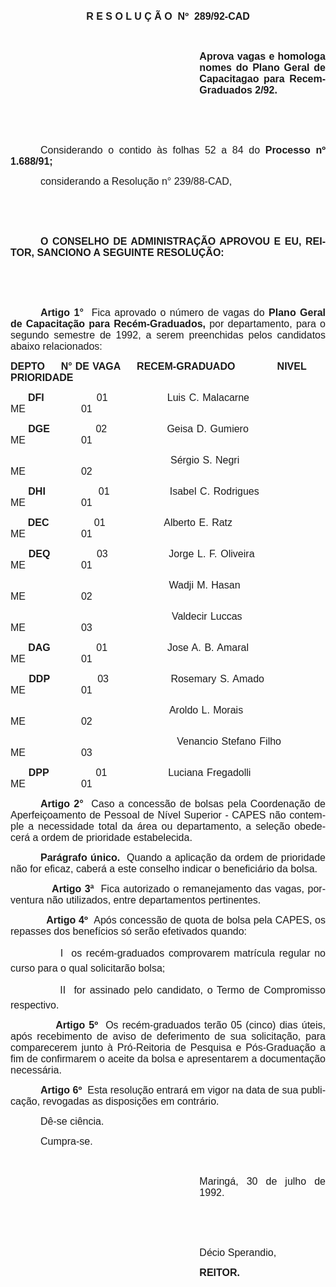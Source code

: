 <body lang=PT-BR style='tab-interval:36.0pt'>

<div class=Section1>

<p class=MsoNormal align=center style='text-align:center'><b style='mso-bidi-font-weight:
normal'><span style='font-size:12.0pt;mso-bidi-font-size:10.0pt;font-family:
Arial'>R E S O L U Ç Ã O <span style='mso-spacerun:yes'> </span>Nº <span
style='mso-spacerun:yes'> </span>289/92-CAD<o:p></o:p></span></b></p>

<p class=MsoNormal style='text-align:justify'><span style='font-size:12.0pt;
mso-bidi-font-size:10.0pt;font-family:Arial'><o:p>&nbsp;</o:p></span></p>

<p class=MsoNormal style='margin-left:8.0cm;text-align:justify'><b
style='mso-bidi-font-weight:normal'><span style='font-size:12.0pt;mso-bidi-font-size:
10.0pt;font-family:Arial'>Aprova vagas e homologa nomes do Plano Geral de
Capacitagao para Recem-Graduados 2/92.<o:p></o:p></span></b></p>

<p class=MsoNormal style='text-align:justify'><span style='font-size:12.0pt;
mso-bidi-font-size:10.0pt;font-family:Arial'><o:p>&nbsp;</o:p></span></p>

<p class=MsoNormal style='text-align:justify'><span style='font-size:12.0pt;
mso-bidi-font-size:10.0pt;font-family:Arial'><o:p>&nbsp;</o:p></span></p>

<p class=MsoNormal style='text-align:justify;text-indent:36.0pt'><span
style='font-size:12.0pt;mso-bidi-font-size:10.0pt;font-family:Arial'>Considerando
o contido às folhas <st1:metricconverter ProductID="52 a" w:st="on">52 a</st1:metricconverter>
84 do <b style='mso-bidi-font-weight:normal'>Processo nº 1.688/91;<o:p></o:p></b></span></p>

<p class=MsoNormal style='text-align:justify;text-indent:36.0pt'><span
style='font-size:12.0pt;mso-bidi-font-size:10.0pt;font-family:Arial'>considerando
a Resolução n° 239/88-CAD,<o:p></o:p></span></p>

<p class=MsoNormal style='text-align:justify'><span style='font-size:12.0pt;
mso-bidi-font-size:10.0pt;font-family:Arial'><o:p>&nbsp;</o:p></span></p>

<p class=MsoNormal style='text-align:justify'><span style='font-size:12.0pt;
mso-bidi-font-size:10.0pt;font-family:Arial'><o:p>&nbsp;</o:p></span></p>

<p class=MsoNormal style='text-align:justify;text-indent:36.0pt'><b
style='mso-bidi-font-weight:normal'><span style='font-size:12.0pt;mso-bidi-font-size:
10.0pt;font-family:Arial'>O CONSELHO DE ADMINISTRAÇÃO APROVOU E EU, REITOR,
SANCIONO A SEGUINTE RESOLUÇÃO:<o:p></o:p></span></b></p>

<p class=MsoNormal style='text-align:justify'><span style='font-size:12.0pt;
mso-bidi-font-size:10.0pt;font-family:Arial'><o:p>&nbsp;</o:p></span></p>

<p class=MsoNormal style='text-align:justify'><span style='font-size:12.0pt;
mso-bidi-font-size:10.0pt;font-family:Arial'><o:p>&nbsp;</o:p></span></p>

<p class=MsoNormal style='text-align:justify;text-indent:36.0pt'><b
style='mso-bidi-font-weight:normal'><span style='font-size:12.0pt;mso-bidi-font-size:
10.0pt;font-family:Arial'>Artigo 1° </span></b><span style='font-size:12.0pt;
mso-bidi-font-size:10.0pt;font-family:Arial'><span
style='mso-spacerun:yes'> </span>Fica aprovado o número de vagas do <b
style='mso-bidi-font-weight:normal'>Plano Geral de Capacitação para Recém-Graduados,</b>
por departamento, para o segundo semestre de <st1:metricconverter
ProductID="1992, a" w:st="on">1992, a</st1:metricconverter> serem preenchidas
pelos candidatos abaixo relacionados:<o:p></o:p></span></p>

<p class=MsoNormal style='mso-margin-top-alt:auto;text-align:justify;
tab-stops:55.75pt 5.0cm 297.7pt 354.4pt'><b style='mso-bidi-font-weight:normal'><span
style='font-size:12.0pt;mso-bidi-font-size:10.0pt;font-family:Arial'>DEPTO<span
style='mso-tab-count:1'>     </span>N° DE VAGA<span style='mso-tab-count:1'>     </span>RECEM-GRADUADO<span
style='mso-tab-count:1'>             </span>NIVEL<span style='mso-tab-count:
1'>       </span>PRIORIDADE<o:p></o:p></span></b></p>

<p class=MsoNormal style='text-align:justify;tab-stops:14.2pt 55.75pt 77.95pt 5.0cm 304.75pt 382.75pt 397.0pt'><span
style='font-size:12.0pt;mso-bidi-font-size:10.0pt;font-family:Arial'><span
style='mso-tab-count:1'>     </span><b style='mso-bidi-font-weight:normal'>DFI</b><span
style='mso-tab-count:1'>       </span><span style='mso-tab-count:1'>        </span>01<span
style='mso-tab-count:1'>                 </span>Luis C. Malacarne<span
style='mso-tab-count:1'>                       </span>ME<span style='mso-tab-count:
1'>                    </span>01<o:p></o:p></span></p>

<p class=MsoNormal style='text-align:justify;tab-stops:14.2pt 55.75pt 77.95pt 5.0cm 304.75pt 382.75pt 397.0pt'><span
style='font-size:12.0pt;mso-bidi-font-size:10.0pt;font-family:Arial'><span
style='mso-tab-count:1'>     </span><b style='mso-bidi-font-weight:normal'>DGE</b><span
style='mso-tab-count:1'>     </span><span style='mso-tab-count:1'>        </span>02<span
style='mso-tab-count:1'>                 </span>Geisa D. Gumiero<span
style='mso-tab-count:1'>                       </span>ME<span style='mso-tab-count:
1'>                    </span>01<o:p></o:p></span></p>

<p class=MsoNormal style='text-align:justify;tab-stops:14.2pt 55.75pt 77.95pt 5.0cm 304.75pt 382.75pt 397.0pt'><span
style='font-size:12.0pt;mso-bidi-font-size:10.0pt;font-family:Arial'><span
style='mso-tab-count:1'>     </span><span style='mso-tab-count:3'>                                           </span>Sérgio
S. Negri<span style='mso-tab-count:1'>                           </span>ME<span
style='mso-tab-count:1'>                    </span>02<o:p></o:p></span></p>

<p class=MsoNormal style='text-align:justify;tab-stops:14.2pt 55.75pt 77.95pt 5.0cm 304.75pt 382.75pt 397.0pt'><span
style='font-size:12.0pt;mso-bidi-font-size:10.0pt;font-family:Arial'><span
style='mso-tab-count:1'>     </span><b style='mso-bidi-font-weight:normal'>DHI</b><span
style='mso-tab-count:1'>       </span><span style='mso-tab-count:1'>        </span>01<span
style='mso-tab-count:1'>                 </span>Isabel C. Rodrigues<span
style='mso-tab-count:1'>                    </span>ME<span style='mso-tab-count:
1'>                    </span>01<o:p></o:p></span></p>

<p class=MsoNormal style='text-align:justify;tab-stops:14.2pt 55.75pt 77.95pt 5.0cm 304.75pt 382.75pt 397.0pt'><span
style='font-size:12.0pt;mso-bidi-font-size:10.0pt;font-family:Arial'><span
style='mso-tab-count:1'>     </span><b style='mso-bidi-font-weight:normal'>DEC</b><span
style='mso-tab-count:1'>     </span><span style='mso-tab-count:1'>        </span>01<span
style='mso-tab-count:1'>                 </span>Alberto E. Ratz<span
style='mso-tab-count:1'>                            </span>ME<span
style='mso-tab-count:1'>                    </span>01<o:p></o:p></span></p>

<p class=MsoNormal style='text-align:justify;tab-stops:14.2pt 55.75pt 77.95pt 5.0cm 304.75pt 382.75pt 397.0pt'><span
style='font-size:12.0pt;mso-bidi-font-size:10.0pt;font-family:Arial'><span
style='mso-tab-count:1'>     </span><b style='mso-bidi-font-weight:normal'>DEQ</b><span
style='mso-tab-count:1'>     </span><span style='mso-tab-count:1'>        </span>03<span
style='mso-tab-count:1'>                 </span>Jorge L. F. Oliveira<span
style='mso-tab-count:1'>                     </span>ME<span style='mso-tab-count:
1'>                    </span>01<o:p></o:p></span></p>

<p class=MsoNormal style='text-align:justify;tab-stops:14.2pt 55.75pt 77.95pt 5.0cm 304.75pt 382.75pt 397.0pt'><span
style='font-size:12.0pt;mso-bidi-font-size:10.0pt;font-family:Arial'><span
style='mso-tab-count:1'>     </span><span style='mso-tab-count:3'>                                           </span>Wadji
M. Hasan<span style='mso-tab-count:1'>                           </span>ME<span
style='mso-tab-count:1'>                    </span>02<o:p></o:p></span></p>

<p class=MsoNormal style='text-align:justify;tab-stops:14.2pt 55.75pt 77.95pt 5.0cm 304.75pt 382.75pt 397.0pt'><span
style='font-size:12.0pt;mso-bidi-font-size:10.0pt;font-family:Arial'><span
style='mso-tab-count:1'>     </span><span style='mso-tab-count:3'>                                           </span>Valdecir
Luccas<span style='mso-tab-count:1'>                          </span>ME<span
style='mso-tab-count:1'>                    </span>03<o:p></o:p></span></p>

<p class=MsoNormal style='text-align:justify;tab-stops:14.2pt 55.75pt 77.95pt 5.0cm 304.75pt 382.75pt 397.0pt'><span
style='font-size:12.0pt;mso-bidi-font-size:10.0pt;font-family:Arial'><span
style='mso-tab-count:1'>     </span><b style='mso-bidi-font-weight:normal'>DAG</b><span
style='mso-tab-count:1'>     </span><span style='mso-tab-count:1'>        </span>01<span
style='mso-tab-count:1'>                 </span>Jose A. B. Amaral<span
style='mso-tab-count:1'>                       </span>ME<span style='mso-tab-count:
1'>                    </span>01<o:p></o:p></span></p>

<p class=MsoNormal style='text-align:justify;tab-stops:14.2pt 55.75pt 77.95pt 5.0cm 304.75pt 382.75pt 397.0pt'><span
style='font-size:12.0pt;mso-bidi-font-size:10.0pt;font-family:Arial'><span
style='mso-tab-count:1'>     </span><b style='mso-bidi-font-weight:normal'>DDP</b><span
style='mso-tab-count:1'>     </span><span style='mso-tab-count:1'>        </span>03<span
style='mso-tab-count:1'>                 </span>Rosemary S. Amado<span
style='mso-tab-count:1'>                  </span>ME<span style='mso-tab-count:
1'>                    </span>01<o:p></o:p></span></p>

<p class=MsoNormal style='text-align:justify;tab-stops:14.2pt 55.75pt 77.95pt 5.0cm 304.75pt 382.75pt 397.0pt'><span
style='font-size:12.0pt;mso-bidi-font-size:10.0pt;font-family:Arial'><span
style='mso-tab-count:1'>     </span><span style='mso-tab-count:3'>                                           </span>Aroldo
L. Morais<span style='mso-tab-count:1'>                          </span>ME<span
style='mso-tab-count:1'>                    </span>02<o:p></o:p></span></p>

<p class=MsoNormal style='text-align:justify;tab-stops:14.2pt 55.75pt 77.95pt 5.0cm 304.75pt 382.75pt 397.0pt'><span
style='font-size:12.0pt;mso-bidi-font-size:10.0pt;font-family:Arial'><span
style='mso-tab-count:1'>     </span><span style='mso-tab-count:3'>                                           </span>Venancio
Stefano Filho<span style='mso-tab-count:1'>              </span>ME<span
style='mso-tab-count:1'>                    </span>03<o:p></o:p></span></p>

<p class=MsoNormal style='mso-margin-bottom-alt:auto;text-align:justify;
tab-stops:14.2pt 55.75pt 77.95pt 5.0cm 304.75pt 382.75pt 397.0pt'><span
style='font-size:12.0pt;mso-bidi-font-size:10.0pt;font-family:Arial'><span
style='mso-tab-count:1'>     </span><b style='mso-bidi-font-weight:normal'>DPP</b><span
style='mso-tab-count:1'>     </span><span style='mso-tab-count:1'>        </span>01<span
style='mso-tab-count:1'>                 </span>Luciana Fregadolli<span
style='mso-tab-count:1'>                      </span>ME<span style='mso-tab-count:
1'>                    </span>01<o:p></o:p></span></p>

<p class=MsoNormal style='text-align:justify;text-indent:36.0pt'><b
style='mso-bidi-font-weight:normal'><span style='font-size:12.0pt;mso-bidi-font-size:
10.0pt;font-family:Arial'>Artigo 2° </span></b><span style='font-size:12.0pt;
mso-bidi-font-size:10.0pt;font-family:Arial'><span
style='mso-spacerun:yes'> </span>Caso a concessão de bolsas pela Coordenação de
Aperfeiçoamento de Pessoal de Nível Superior - CAPES não contemple a
necessidade total da área ou departamento, a seleção obedecerá a ordem de
prioridade estabelecida.<o:p></o:p></span></p>

<p class=MsoNormal style='text-align:justify;text-indent:36.0pt'><b
style='mso-bidi-font-weight:normal'><span style='font-size:12.0pt;mso-bidi-font-size:
10.0pt;font-family:Arial'>Parágrafo único. </span></b><span style='font-size:
12.0pt;mso-bidi-font-size:10.0pt;font-family:Arial'><span
style='mso-spacerun:yes'> </span>Quando a aplicação da ordem de prioridade não
for eficaz, caberá a este conselho indicar o beneficiário da bolsa.<o:p></o:p></span></p>

<p class=MsoNormal style='text-align:justify'><span style='font-size:12.0pt;
mso-bidi-font-size:10.0pt;font-family:Arial'><span style='mso-tab-count:1'>            </span><b
style='mso-bidi-font-weight:normal'>Artigo 3ª<span style='mso-spacerun:yes'> 
</span></b>Fica autorizado o remanejamento das vagas, porventura não
utilizados, entre departamentos pertinentes.<o:p></o:p></span></p>

<p class=MsoNormal style='text-align:justify'><span style='font-size:12.0pt;
mso-bidi-font-size:10.0pt;font-family:Arial'><span style='mso-tab-count:1'>            </span><b
style='mso-bidi-font-weight:normal'>Artigo 4º<span style='mso-spacerun:yes'> 
</span></b>Após concessão de quota de bolsa pela CAPES, os repasses dos
benefícios só serão efetivados quando:<o:p></o:p></span></p>

<p class=MsoNormal style='text-align:justify'><span style='font-size:12.0pt;
mso-bidi-font-size:10.0pt;font-family:Arial'><span style='mso-tab-count:1'>            </span>I
 os recém-graduados comprovarem matrícula regular no curso para o qual
solicitarão bolsa;<o:p></o:p></span></p>

<p class=MsoNormal style='text-align:justify'><span style='font-size:12.0pt;
mso-bidi-font-size:10.0pt;font-family:Arial'><span style='mso-tab-count:1'>            </span>II
 for assinado pelo candidato, o Termo de Compromisso respectivo.<o:p></o:p></span></p>

<p class=MsoNormal style='text-align:justify'><span style='font-size:12.0pt;
mso-bidi-font-size:10.0pt;font-family:Arial'><span style='mso-tab-count:1'>            </span><b
style='mso-bidi-font-weight:normal'>Artigo 5º<span style='mso-spacerun:yes'> 
</span></b>Os recém-graduados terão 05 (cinco) dias úteis, após recebimento de
aviso de deferimento de sua solicitação, para comparecerem junto à Pró-Reitoria
de Pesquisa e Pós-Graduação a fim de confirmarem o aceite da bolsa e
apresentarem a documentação necessária.<o:p></o:p></span></p>

<p class=MsoNormal style='text-align:justify;text-indent:36.0pt'><b
style='mso-bidi-font-weight:normal'><span style='font-size:12.0pt;mso-bidi-font-size:
10.0pt;font-family:Arial'>Artigo 6º </span></b><span style='font-size:12.0pt;
mso-bidi-font-size:10.0pt;font-family:Arial'><span
style='mso-spacerun:yes'> </span>Esta resolução entrará em vigor na data de sua
publicação, revogadas as disposições em contrário.<o:p></o:p></span></p>

<p class=MsoNormal style='text-align:justify;text-indent:36.0pt'><span
style='font-size:12.0pt;mso-bidi-font-size:10.0pt;font-family:Arial'>Dê-se ciência.<o:p></o:p></span></p>

<p class=MsoNormal style='text-align:justify;text-indent:36.0pt'><span
style='font-size:12.0pt;mso-bidi-font-size:10.0pt;font-family:Arial'>Cumpra-se.<o:p></o:p></span></p>

<p class=MsoNormal style='text-align:justify'><span style='font-size:12.0pt;
mso-bidi-font-size:10.0pt;font-family:Arial'><o:p>&nbsp;</o:p></span></p>

<p class=MsoNormal style='margin-left:8.0cm;text-align:justify'><span
style='font-size:12.0pt;mso-bidi-font-size:10.0pt;font-family:Arial'>Maringá,
30 de julho de 1992.<o:p></o:p></span></p>

<p class=MsoNormal style='margin-left:8.0cm;text-align:justify'><span
style='font-size:12.0pt;mso-bidi-font-size:10.0pt;font-family:Arial'><o:p>&nbsp;</o:p></span></p>

<p class=MsoNormal style='margin-left:8.0cm;text-align:justify'><span
style='font-size:12.0pt;mso-bidi-font-size:10.0pt;font-family:Arial'><o:p>&nbsp;</o:p></span></p>

<p class=MsoNormal style='margin-left:8.0cm;text-align:justify'><span
style='font-size:12.0pt;mso-bidi-font-size:10.0pt;font-family:Arial'>Décio
Sperandio,<o:p></o:p></span></p>

<p class=MsoNormal style='margin-left:8.0cm;text-align:justify'><b
style='mso-bidi-font-weight:normal'><span style='font-size:12.0pt;mso-bidi-font-size:
10.0pt;font-family:Arial'>REITOR.<o:p></o:p></span></b></p>

<p class=MsoNormal><span style='font-size:12.0pt;mso-bidi-font-size:10.0pt;
font-family:Arial'><o:p>&nbsp;</o:p></span></p>

</div>

</body>
